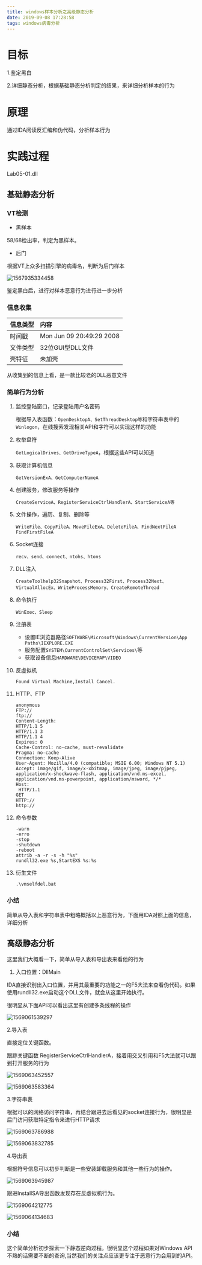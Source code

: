 ```yaml
---
title: windows样本分析之高级静态分析
date: 2019-09-08 17:28:58
tags: windows病毒分析
---
```


# 目标

1.鉴定黑白

2.详细静态分析，根据基础静态分析判定的结果，来详细分析样本的行为

# 原理

通过IDA阅读反汇编和伪代码，分析样本行为

# 实践过程

Lab05-01.dll

## 基础静态分析

### VT检测

* 黑样本

58/68检出率，判定为黑样本。

* 后门

根据VT上众多扫描引擎的病毒名，判断为后门样本

![1567935334458](1567935334458.png)

鉴定黑白后，进行对样本恶意行为进行进一步分析

### 信息收集

| 信息类型 | 内容                     |
| :------- | :----------------------- |
| 时间戳   | Mon Jun 09 20:49:29 2008 |
| 文件类型 | 32位GUI型DLL文件         |
| 壳特征   | 未加壳                   |

从收集到的信息上看，是一款比较老的DLL恶意文件

### 简单行为分析

1. 监控登陆窗口，记录登陆用户名密码

   根据导入表函数：`OpenDesktopA、SetThreadDesktop等`和字符串表中的`Winlogon`，在线搜索发现相关API和字符可以实现这样的功能

2. 枚举盘符

   `GetLogicalDrives、GetDriveTypeA`，根据这些API可以知道

3. 获取计算机信息

   `GetVersionExA、GetComputerNameA`

4. 创建服务，修改服务等操作

   `CreateServiceA、RegisterServiceCtrlHandlerA、StartServiceA等`

5. 文件操作，遍历、复制、删除等

   `WriteFile、CopyFileA、MoveFileExA、DeleteFileA、FindNextFileA FindFirstFileA`

6. Socket连接

   `recv、send、connect、ntohs、htons`

7. DLL注入

   `CreateToolhelp32Snapshot、Process32First、Process32Next、VirtualAllocEx、WriteProcessMemory、CreateRemoteThread`

8. 命令执行

   `WinExec、Sleep`

9. 注册表

   * 设置IE浏览器路径`SOFTWARE\Microsoft\Windows\CurrentVersion\App Paths\IEXPLORE.EXE`
   * 服务配置`SYSTEM\CurrentControlSet\Services\`等
   * 获取设备信息`HARDWARE\DEVICEMAP\VIDEO`

10. 反虚拟机

    `Found Virtual Machine,Install Cancel.`

11. HTTP、FTP

    ```
    anonymous
    FTP://
    ftp://
    Content-Length:
    HTTP/1.1 5
    HTTP/1.1 3
    HTTP/1.1 4
    Expires: 0
    Cache-Control: no-cache, must-revalidate
    Pragma: no-cache
    Connection: Keep-Alive
    User-Agent: Mozilla/4.0 (compatible; MSIE 6.00; Windows NT 5.1)
    Accept: image/gif, image/x-xbitmap, image/jpeg, image/pjpeg, application/x-shockwave-flash, application/vnd.ms-excel, application/vnd.ms-powerpoint, application/msword, */*
    Host: 
     HTTP/1.1
    GET 
    HTTP://
    http://
    ```

12. 命令参数

    ```
    -warn
    -erro
    -stop
    -shutdown
    -reboot
    attrib -a -r -s -h "%s"
    rundll32.exe %s,StartEXS %s:%s
    ```

13. 衍生文件

    `.\vmselfdel.bat`

### 小结

简单从导入表和字符串表中粗略概括以上恶意行为，下面用IDA对照上面的信息，详细分析

## 高级静态分析

这里我们大概看一下，简单从导入表和导出表来看他的行为

1. 入口位置：DllMain

IDA直接识别出入口位置，并用其最重要的功能之一的F5大法来查看伪代码。如果使用rundll32.exe启动这个DLL文件，就会从这里开始执行。

很明显从下面API可以看出这里有创建多条线程的操作

![1569061539297](1569061539297.png)

2.导入表

直接定位关键函数。

跟踪关键函数 RegisterServiceCtrlHandlerA，接着用交叉引用和F5大法就可以跟到打开服务的行为

![1569063452557](1569063452557.png)

![1569063583364](1569063583364.png)

3.字符串表

根据可以的网络访问字符串，再结合跟进去后看见的socket连接行为，很明显是后门访问获取特定指令来进行HTTP请求

![1569063786988](1569063786988.png)

![1569063832785](1569063832785.png)

4.导出表

根据符号信息可以初步判断是一些安装卸载服务和其他一些行为的操作。

![1569063945987](1569063945987.png)

跟进InstallSA导出函数发现存在反虚拟机行为。

![1569064212775](1569064212775.png)

![1569064134683](1569064134683.png)

### 小结

这个简单分析初步探索一下静态逆向过程。很明显这个过程如果对Windows API不熟的话需要不断的查询,当然我们的关注点应该更专注于恶意行为会用到的API。